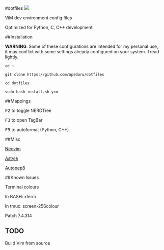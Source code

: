 #dotfiles
![](https://img.shields.io/badge/works%20on-Ubuntu-DD4814.svg)

ViM dev environment config files

Optimized for Python, C, C++ development


##Installation

**WARNING**: Some of these configurations are intended for my personal use, it may
conflict with some settings already configured on your system. Tread lightly.

`cd ~`

`git clone https://github.com/apeduru/dotfiles`

`cd dotfiles`

`sudo bash install.sh ycm`

##Mappings

<kbd>F2</kbd> to toggle NERDTree

<kbd>F3</kbd> to open TagBar

<kbd>F5</kbd> to autoformat (Python, C++)

##Misc

[Neovim](https://neovim.io)

[Astyle](http://astyle.sourceforge.net/)

[Autopep8](https://pypi.python.org/pypi/autopep8)


##Known Issues

Terminal colours

In BASH: xterm

In tmux: screen-256colour

Patch 7.4.314

## TODO

Build Vim from source

